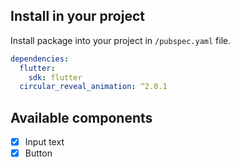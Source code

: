 ## Install in your project 

Install package into your project in `/pubspec.yaml` file.

```yaml
dependencies:
  flutter:
    sdk: flutter
  circular_reveal_animation: ^2.0.1
```

## Available components
- [x] Input text
- [x] Button

